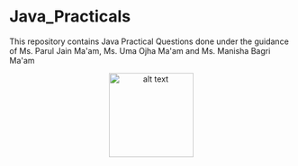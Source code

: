 # Java_Practicals
This repository contains Java Practical Questions done under the guidance of Ms. Parul Jain Ma'am, Ms. Uma Ojha Ma'am and Ms. Manisha Bagri Ma'am
<p align="center">
<img src="https://user-images.githubusercontent.com/68191677/125509321-538cdd82-1729-49be-a482-094b618ce0cc.png" alt="alt text" width="150" height="150" />
</p>

